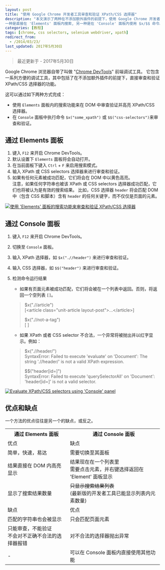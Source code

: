 ```yaml
---
layout: post
title: "使用 Google Chrome 开发者工具审查和验证 XPath/CSS 选择器"
description: "本文演示了两种在不添加额外插件的前提下，使用 Google Chrome 开发者工具审查和验证 XPath/CSS 选择器的方法。
一种是直接在 'Elements' 面板内搜索, 另一种是在 'Console' 面板内使用 $x/$$ 命令。"
categories: [教程]
tags: [chrome, css selectors, selenium webdriver, xpath]
redirect_from:
  - /2014/03/23/
last_updated: 2017年5月30日
---
```


> 最近更新于 - 2017年5月30日

Google Chrome 浏览器自带了叫做 "[Chrome DevTools][Chrome DevTools]" 前端调试工具。
它包含一系列方便的调试工具，其中包括了在不添加额外插件的前提下，直接审查和验证 XPath/CSS 选择器的功能。

这可以通过如下两种方式完成：

- 使用 `Elements` 面板内的搜索功能来在 DOM 中审查验证并高亮 XPath/CSS 选择器。
- 在 `Console` 面板中执行命令 `$x("some_xpath")` 或 `$$("css-selectors")`来审查和验证。

## 通过 Elements 面板

1. 键入 `F12` 来开启 Chrome DevTools。
2. 默认设置下 `Elements` 面板将会自动打开。
3. 在当前面板下键入 `Ctrl` + `F` 来启用搜索模式。
4. 输入 XPath 或 CSS selectors 选择器来进行审查和验证。
5. 如果有任何元素被成功匹配，它们将会在 DOM 中以黄色高亮。<br />
   注意，如果任何字符串也被该 XPath 或 CSS selectors 选择器成功匹配，它们也将被认为是有效的搜索结果。
   比如，CSS 选择器 `header` 将会匹配 DOM 中（包含 CSS 和脚本）含有 `header` 的任何关键字，而不仅仅是页面的元素。

<a class="post-image" href="/assets/images/posts/2014-03-23-evaluate-using-elements-panel.gif">
<img itemprop="image" data-src="/assets/images/posts/2014-03-23-evaluate-using-elements-panel.gif" src="/assets/javascripts/unveil/loader.gif" alt="使用 'Elements' 面板的搜索功能来审查和验证 XPath/CSS 选择器" />
</a>

## 通过 Console 面板

1. 键入 `F12` 来开启 Chrome DevTools。
2. 切换至 `Console` 面板。
3. 输入 XPath 选择器，如  `$x(".//header")` 来进行审查和验证。
4. 输入 CSS 选择器，如 `$$("header")` 来进行审查和验证。
5. 检测命令运行结果
	- 如果有页面元素被成功匹配，它们将会被在一个列表中返回。否则，将返回一个空列表 `[]`。

	> $x(".//article")<br />
	> [&lt;article class="unit-article layout-post"&gt;...&lt;/article&gt;]
	>
	> $x(".//not-a-tag")<br />
	> [ ]

	- 如果 XPath 或者 CSS selector 不合法，一个异常将被抛出并以红字显示。例如：

	> $x(".//header/")<br />
	> SyntaxError: Failed to execute 'evaluate' on 'Document': The string './/header/' is not a valid XPath expression.
	>
	> $$("header[id=]")<br />
	> SyntaxError: Failed to execute 'querySelectorAll' on 'Document': 'header[id=]' is not a valid selector.

<a class="post-image" href="/assets/images/posts/2014-03-23-evaluate-using-console-panel.gif">
<img itemprop="image" data-src="/assets/images/posts/2014-03-23-evaluate-using-console-panel.gif" src="/assets/javascripts/unveil/loader.gif" alt="Evaluate XPath/CSS selectors using 'Console' panel" />
</a>

## 优点和缺点

一个方法的优点往往是另一个的缺点，或反之。

<div class="data-table">
<table>
<tbody>
<tr>
	<th>通过 Elements 面板</th>
	<th>通过 Console 面板</th>
</tr>
<tr class="center bold">
	<td>优点</td>
	<td>缺点</td>
</tr>
<tr>
	<td>简单，快速，易达</td>
	<td>需要切换至其面板</td>
</tr>
<tr>
	<td>结果直接在 DOM 内高亮显示</td>
	<td>结果现在在一个列表里<br />需要点击元素，并右键选择返回在 'Element' 面板显示</td>
</tr>
<tr>
	<td>显示了搜索结果数量</td>
	<td><del>只显示搜索结果列表</del><br />(最新版的开发者工具已能显示列表内元素数量)</td>
</tr>
<tr class="center bold">
	<td>缺点</td>
	<td>优点</td>
</tr>
<tr>
	<td>匹配的字符串也会被显示</td>
	<td>只会匹配页面元素</td>
</tr>
<tr>
	<td>只能审查，不能验证<br />不会对不正确不合法的选择器报错</td>
	<td>对不合法的选择器抛出异常</td>
</tr>
<tr>
	<td class="center">-</td>
	<td>可以在 Console 面板内直接使用其他功能</td>
</tr>
</tbody>
</table>
</div>

[Chrome DevTools]: https://developers.google.com/chrome-developer-tools/
